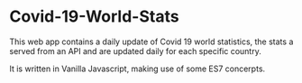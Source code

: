 # Covid-19-World-Stats
This web app contains a daily update of Covid 19 world statistics, 
the stats a served from an API and are updated daily for each specific country. 

It is written in Vanilla Javascript, making use of some ES7 concerpts.
